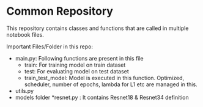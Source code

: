# Common Repository

This repository contains classes and functions that are called in multiple notebook files.

Important Files/Folder in this repo:
  * main.py: Following functions are present in this file
    * train: For training model on train dataset
    * test: For evaluating model on test dataset
    * train_test_model: Model is executed in this function. Optimized, scheduler, number of epochs, lambda for L1 etc are managed in this.
  * utils.py
  * models folder
    *resnet.py : It contains Resnet18 & Resnet34 definition
